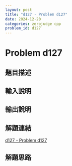 ```yaml
---
layout: post
title: "d127 - Problem d127"
date: 2024-12-20
categories: zerojudge cpp
problem_id: d127
---
```


# Problem d127

## 題目描述



## 輸入說明



## 輸出說明



## 解題連結

[d127 - Problem d127](https://zerojudge.tw/ShowProblem?problemid=d127)

## 解題思路

